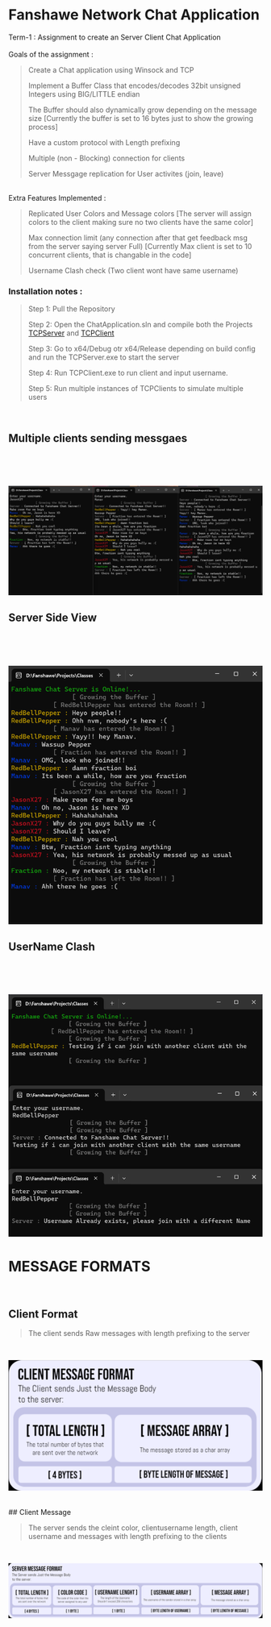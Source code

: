 # Fanshawe Network Chat Application <br>

Term-1 : Assignment to create an Server Client Chat Application  <br>
<br>
Goals of the assignment : <br>

> Create a Chat application using Winsock and TCP
> 
> Implement a Buffer Class that encodes/decodes 32bit unsigned Integers using BIG/LITTLE endian
> 
> The Buffer should also dynamically grow depending on the message size
> [Currently the buffer is set to 16 bytes just to show the growing process]
> 
> Have a custom protocol with Length prefixing
> 
> Multiple (non - Blocking) connection for clients
> 
> Server Messgage replication for User activites (join, leave)
>

<br>
Extra Features Implemented : <br>



> Replicated User Colors and Message colors
> [The server will assign colors to the client making sure no two clients have the same color]
> 
> Max connection limit (any connection after that get feedback msg from the server saying server Full)
> [Currently Max client is set to 10 concurrent clients, that is changable in the code]
> 
> Username Clash check (Two client wont have same username)
>

 ### Installation notes : <br>

> Step 1: Pull the Repository
>
> Step 2: Open the ChatApplication.sln and compile both the Projects [TCPServer](https://github.com/RedBellPepperoni/ChatApplication/blob/main/TCPServer/TCPServer.vcxproj "Server") and [TCPClient](https://github.com/RedBellPepperoni/ChatApplication/blob/main/TCPClient/TCPClient.vcxproj "Client")
>
> Step 3: Go to x64/Debug otr x64/Release depending on build config and run the TCPServer.exe to start the server
>
> Step 4: Run TCPClient.exe to run client and input username.
> 
> Step 5: Run multiple instances of TCPClients to simulate multiple users
<br>



## Multiple clients sending messgaes 
<br>
<br>
<br>

![](https://github.com/RedBellPepperoni/ChatApplication/blob/main/multiclient.png)
 <br>

## Server Side View
<br>
<br>
<br>

![](https://github.com/RedBellPepperoni/ChatApplication/blob/main/Server.png)
<br>

## UserName Clash 
<br>
<br>
<br>

![](https://github.com/RedBellPepperoni/ChatApplication/blob/main/UsernameClash.png)

# MESSAGE FORMATS
<br>

## Client Format

> The client sends Raw messages with length prefixing to the server

<br>


![](https://github.com/RedBellPepperoni/ChatApplication/blob/main/ClientMsg.png)

<br>
## Client Message

> The server sends the cleint color, clientusername length, client username and  messages with length prefixing to the clients

<br>

![](https://github.com/RedBellPepperoni/ChatApplication/blob/main/serverMsg.png)

